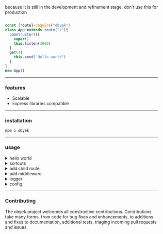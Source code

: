 because it is still in the development and refinement stage. don't use this for production

```javascript

const {route}=require("obyek")
class App extends route("/"){
  constructor(){
    super()
    this.listen(3000)
  }
  get(){
    this.send("Hello world")
  }
}
new App()
```
___
### features

<ul>
  <li>Scalable</li>
  <li>Express libraries compatible</li>
</ul>

___
### installation

```
npm i obyek
```
___
### usage

<details><summary>hello world</summary>

```javascript

const {route}=require("obyek")
class App extends route("/"){
  constructor(){
    super()
    this.listen(3000)
  }
  get(){
    this.send("Hello world")
  }
}
new App()
```

</details>


<details><summary>sortcuts</summary>

```javascript

const {route}=require("obyek")
class App extends route("/"){
  constructor(){
    super()
    this.$listen(3000)
  }
  get(){
    //this.$req -> request
    //this.$res -> response
    //this.req -> request
    //this.res -> response
    
    //this.$send -> response.send
    //this.$json -> response.json
    //this.$status -> response.status
    //this.$write -> response.write
    //this.$end -> response.end
    //this.$download -> response.download
    //this.$cookie -> response.cookie
    
    //this.send -> response.send
    //this.json -> response.json
    //this.status -> response.status
    //this.write -> response.write
    //this.end -> response.end
    //this.download -> response.download
    //this.cookie -> response.cookie
    
    //this.$headers -> request.headers
    //this.$body -> request.body
    //this.$params -> request.params
    //this.$query -> this.query
    
    //this.headers -> request.headers
    //this.body -> request.body
    //this.params -> request.params
    //this.query -> this.query
    this.json({message:"Hello"})
  }
}
new App()
```

</details>



<details><summary>add child route</summary>

```javascript
const {route}=require("obyek")

class Foo extends route("/foo"){
  get(){
    this.send("Foo")
  }
}

class Bar extends route("/bar") {
  get() {
    this.send("Bar")
  }
}
class App extends route("/") {
  constructor() {
    super()
    this.childRoute(new Foo())
    .childRoute(new Bar())
    .listen(3000)
  }
  get() {
    this.send("Hello world")
  }
}
new App()
```

</details>

<details><summary>add middleware</summary>

```javascript
const {route}=require("obyek")
class App extends route("/") {
  constructor() {
    super()
    
    //for all 
    this.app.all(this.$path,(req,res,next)=>{
      console.info("all")
      next()
    })
    
    //for post
    this.app.post(this.$path,(req,res,next)=>{
      console.info("post")
      next()
    })
    this.listen(3000)
    
  }
  get() {
    this.send("Hello world")
  }
  post(){
    this.json(this.$req.body)
  }
}
new App()
```

</details>

<details><summary>logger</summary>

```javascript
const {logger}=require("obyek")

logger.info("hello")
```

</details>


<details><summary>config</summary>

```javascript
const {route,config}=require("obyek")

//default
config({
  logDirName:"log",
  notFoundMiddleware:(req,res)=>{
  res.status(404)
    res.json({
      status:"error",
      message:"not found",
      error:{
        detail:`cannot ${req.method} ${req.url}`
      }
    })
  },
  errorMiddleware:(err,req,res,next)=>{
        res.status(500)
        res.json({status:"error",message:"internal server error",
        error:{detail:err.stack}})
  }
})

class App extends route("/"){
  get(){
    throw new Error("error")
  }
}

new App().listen(3000)
```

</details>

___
### Contributing

The obyek project welcomes all constructive contributions. Contributions take many forms, from code for bug fixes and enhancements, to additions and fixes to documentation, additional tests, triaging incoming pull requests and issues
